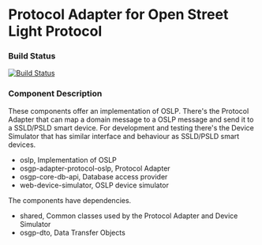 # Protocol Adapter for Open Street Light Protocol

### Build Status

[![Build Status](http://54.77.62.182/job/OSGP_Protocol-Adapter-OSLP_development/badge/icon?style=plastic)](http://54.77.62.182/job/OSGP_Platform_development)

### Component Description

These components offer an implementation of OSLP. There's the Protocol Adapter that can map a domain message to a OSLP message and send it to a SSLD/PSLD smart device. For development and testing there's the Device Simulator that has similar interface and behaviour as SSLD/PSLD smart devices.

- oslp, Implementation of OSLP
- osgp-adapter-protocol-oslp, Protocol Adapter
- osgp-core-db-api, Database access provider
- web-device-simulator, OSLP device simulator

The components have dependencies.

- shared, Common classes used by the Protocol Adapter and Device Simulator
- osgp-dto, Data Transfer Objects
